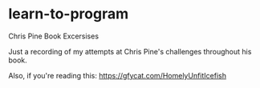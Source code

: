 # learn-to-program
Chris Pine Book Excersises

Just a recording of my attempts at Chris Pine's challenges throughout his book.

Also, if you're reading this: https://gfycat.com/HomelyUnfitIcefish
